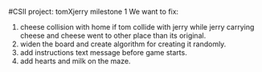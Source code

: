 #CSII project: tomXjerry
milestone 1
We want to fix:
1. cheese collision with home if tom collide with jerry while jerry carrying cheese and cheese went to other place than its original.
2. widen the board and create algorithm for creating it randomly.
3. add instructions text message before game starts.
4. add hearts and milk on the maze.

